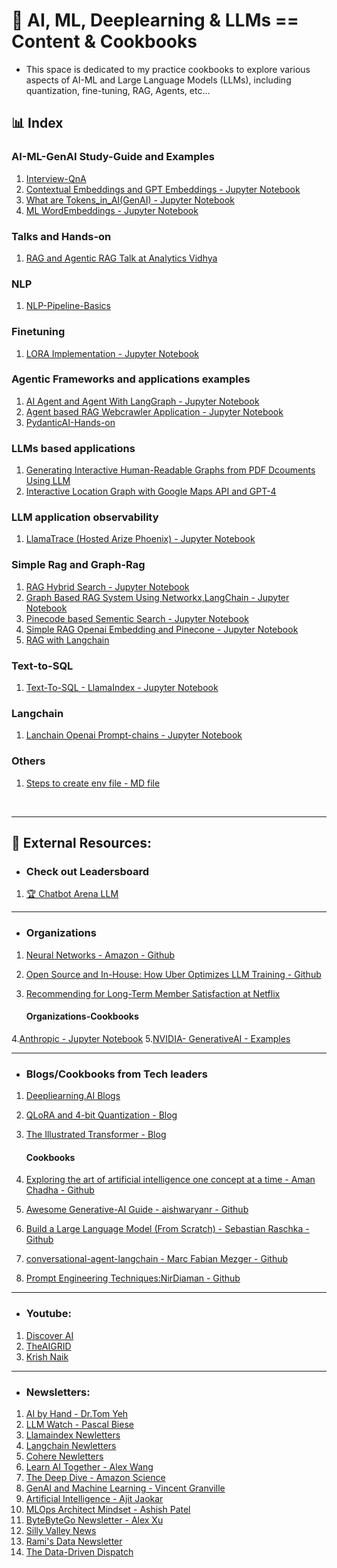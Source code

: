 # 🧩 AI, ML, Deeplearning & LLMs == Content & Cookbooks

 - This space is dedicated to my practice cookbooks to explore various aspects of AI-ML and Large Language Models (LLMs), including quantization, fine-tuning, RAG, Agents, etc...


## 📊 Index

### AI-ML-GenAI Study-Guide and Examples
1. [Interview-QnA](https://github.com/05satyam/AI-ML/blob/main/ai-ml-genai-topics-and-example/AI-ML-QnA.md)
2. [Contextual Embeddings and GPT Embeddings - Jupyter Notebook](https://github.com/05satyam/AI-ML/blob/main/ai-ml-genai-topics-and-example/Contexual%20And%20GPT%20Embeddings.md)
3. [What are Tokens_in_AI(GenAI) - Jupyter Notebook](https://github.com/05satyam/AI-ML/blob/main/ai-ml-genai-topics-and-example/Tokens_in_AI(GenAI).ipynb)
4. [ML WordEmbeddings - Jupyter Notebook](https://github.com/05satyam/AI-ML/blob/main/ai-ml-genai-topics-and-example/ML_WordEmbeddings.ipynb)

### Talks and Hands-on
1. [RAG and Agentic RAG Talk at Analytics Vidhya](https://github.com/05satyam/AI-ML/blob/)

### NLP
 1. [NLP-Pipeline-Basics](https://github.com/05satyam/AI-ML/blob/main/nlp/NLP_Pipeline_Basics.ipynb)

### Finetuning
1. [LORA Implementation - Jupyter Notebook](https://github.com/05satyam/AI-ML/blob/main/finetuning/Simple_LoRA.ipynb)

### Agentic Frameworks and applications examples
1. [AI Agent and Agent With LangGraph - Jupyter Notebook](https://github.com/05satyam/AI-ML/blob/main/agentic-frameworks-and-applications/AI_Agents_and_Agent_LangGraph.ipynb)
2. [Agent based RAG Webcrawler Application - Jupyter Notebook](https://github.com/05satyam/AI-ML/blob/main/agentic-frameworks-and-applications/webcrawler_agentic_system.ipynb)
3. [PydanticAI-Hands-on](https://github.com/05satyam/AI-ML/blob/main/agentic-frameworks-and-applications/PydanticAI-Agentic-Framework.ipynb)

### LLMs based applications
1. [Generating Interactive Human-Readable Graphs from PDF Dcouments Using LLM](https://github.com/05satyam/AI-ML/blob/main/llms-based-application/generating_interactive_human_readable_graphs_from_pdf_dcouments_using_llm.ipynb)
2. [Interactive Location Graph with Google Maps API and GPT-4](https://github.com/05satyam/AI-ML/blob/main/llms-based-application/Interactive%20Location%20Graph%20with%20Google%20Maps%20API%20and%20GPT-4.ipynb)

### LLM application observability
1. [LlamaTrace (Hosted Arize Phoenix) - Jupyter Notebook](https://github.com/05satyam/AI-ML/blob/main/llm-observability/LlamaTrace_(Hosted_Arize_Phoenix).ipynb)

### Simple Rag and Graph-Rag
1. [RAG Hybrid Search - Jupyter Notebook](https://github.com/05satyam/AI-ML/blob/main/simple-rag-graphrag/HybridSearch.ipynb)
2. [Graph Based RAG System Using Networkx,LangChain - Jupyter Notebook](https://github.com/05satyam/AI-ML/blob/main/simple-rag-graphrag/Graph_Based_Retrieval_Augmented_Generation_(RAG)_System_Using_Networkx%2CLangChain.ipynb)
3. [Pinecode based Sementic Search - Jupyter Notebook](https://github.com/05satyam/AI-ML/blob/main/simple-rag-graphrag/semantic_search_vec_pinecone.ipynb)
4. [Simple RAG Openai Embedding and Pinecone - Jupyter Notebook](https://github.com/05satyam/AI-ML/blob/main/simple-rag-graphrag/rag_openai_embedding_and_pinecone.ipynb)
5. [RAG with Langchain](https://github.com/05satyam/AI-ML/blob/main/simple-rag-graphrag/rag_with_langchain.ipynb)

### Text-to-SQL
1. [Text-To-SQL - LlamaIndex - Jupyter Notebook](https://github.com/05satyam/AI-ML/blob/main/text-to-sql/Text_To_SQL_LlamaIndex.ipynb)

### Langchain
1. [Lanchain Openai Prompt-chains - Jupyter Notebook](https://github.com/05satyam/AI-ML/blob/main/langchain/lanchain-openai-prompt-chains.ipynb)


### Others
1. [Steps to create env file - MD file](https://github.com/05satyam/AI-ML/blob/main/Steps2CreateEnvFile.MD)

<br />

---
## 🧩 External Resources: 

 - ### Check out Leadersboard 
1. [🏆 Chatbot Arena LLM](https://lmarena.ai/)

---

- ### Organizations
1. [Neural Networks - Amazon - Github](https://mlu-explain.github.io/neural-networks/)
2. [Open Source and In-House: How Uber Optimizes LLM Training - Github](https://www.uber.com/en-GB/blog/open-source-and-in-house-how-uber-optimizes-llm-training/?uclick_id=4b3d9a90-f03f-4073-bf10-78a99689e50c)
3. [Recommending for Long-Term Member Satisfaction at Netflix](https://netflixtechblog.com/recommending-for-long-term-member-satisfaction-at-netflix-ac15cada49ef)


   #### Organizations-Cookbooks

  
 4.[Anthropic - Jupyter Notebook](https://github.com/anthropics/anthropic-cookbook/blob/main/misc/prompt_caching.ipynb)
 5.[NVIDIA- GenerativeAI - Examples](https://github.com/nvidia/GenerativeAIExamples)

--- 
- ### Blogs/Cookbooks from Tech leaders
1. [Deepliearning.AI Blogs](https://www.deeplearning.ai/the-batch/)
2. [QLoRA and 4-bit Quantization - Blog](https://mccormickml.com/2024/09/14/qlora-and-4bit-quantization/)
3. [The Illustrated Transformer - Blog](https://jalammar.github.io/illustrated-transformer/)
   
   #### Cookbooks
   
4. [Exploring the art of artificial intelligence one concept at a time - Aman Chadha - Github](https://aman.ai/)
5. [Awesome Generative-AI Guide - aishwaryanr - Github](https://github.com/aishwaryanr/awesome-generative-ai-guide?tab=readme-ov-file#agents)
6. [Build a Large Language Model (From Scratch) - Sebastian Raschka - Github](https://github.com/rasbt/LLMs-from-scratch)
7. [conversational-agent-langchain - Marc Fabian Mezger - Github](https://github.com/mfmezger/conversational-agent-langchain)
8. [Prompt Engineering Techniques:NirDiaman - Github](https://github.com/NirDiamant/Prompt_Engineering)

---
- ### Youtube:
 1. [Discover AI](https://www.youtube.com/@code4AI)
 2. [TheAIGRID](https://www.youtube.com/@TheAiGrid)
 3. [Krish Naik](https://www.youtube.com/@krishnaik06)

---
- ### Newsletters:
 1. [AI by Hand - Dr.Tom Yeh](https://aibyhand.substack.com/)
 2. [LLM Watch - Pascal Biese](https://www.llmwatch.com/)
 3. [Llamaindex Newletters](https://www.llamaindex.ai/blog)
 4. [Langchain Newletters](https://blog.langchain.dev/)
 5. [Cohere Newletters](https://www.linkedin.com/newsletters/enterprise-ai-by-cohere-6991088458601525248/)
 6. [Learn AI Together - Alex Wang](https://www.linkedin.com/newsletters/learn-ai-together-7091757327418093568/)
 7. [The Deep Dive - Amazon Science](https://www.linkedin.com/newsletters/the-deep-dive-7185109507369226240/)
 8. [GenAI and Machine Learning - Vincent Granville](https://www.linkedin.com/newsletters/genai-and-machine-learning-6797568930018861057/)
 9. [Artificial Intelligence - Ajit Jaokar](https://www.linkedin.com/newsletters/artificial-intelligence-6793973274368856064/)
 10. [MLOps Architect Mindset - Ashish Patel](https://www.linkedin.com/newsletters/mlops-architect-mindset-7015185399367012352/)
 11. [ByteByteGo Newsletter - Alex Xu](https://www.linkedin.com/newsletters/bytebytego-newsletter-7144012310280359936/)
 12. [Silly Valley News](https://www.linkedin.com/newsletters/silly-valley-news-7211044838354362368/)
 13. [Rami's Data Newsletter](https://www.linkedin.com/newsletters/rami-s-data-newsletter-7230119265956216833/)
 14. [The Data-Driven Dispatch](https://www.linkedin.com/newsletters/the-data-driven-dispatch-7081679689424977920/)
  



